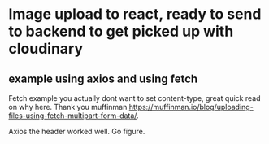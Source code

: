 # Image upload to react, ready to send to backend to get picked up with cloudinary

## example using axios and using fetch

Fetch example you actually dont want to set content-type, great quick read on why here. Thank you muffinman https://muffinman.io/blog/uploading-files-using-fetch-multipart-form-data/.

Axios the header worked well. Go figure.
